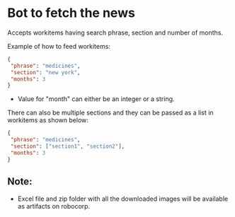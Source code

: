 # Bot to fetch the news

Accepts workitems having search phrase, section and number of months.

Example of how to feed workitems:

```JSON
{
 "phrase": "medicines",
 "section": "new york",
 "months": 3
}
```

- Value for "month" can either be an integer or a string.

There can also be multiple sections and they can be passed as a list in workitems as shown below:

```JSON
{
 "phrase": "medicines",
 "section": ["section1", "section2"],
 "months": 3
}
```

## Note:

- Excel file and zip folder with all the downloaded images will be available as artifacts on robocorp.
